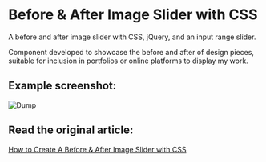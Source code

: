 # Before & After Image Slider with CSS

A before and after image slider with CSS, jQuery, and an input range slider.

Component developed to showcase the before and after of design pieces, suitable for inclusion in portfolios or online platforms to display my work.

## Example screenshot:

![Dump](https://github.com/orangeable/css-before-and-after-image-slider/blob/master/example.gif?raw=true)

## Read the original article:

[How to Create A Before & After Image Slider with CSS](https://orangeable.com/css/before-and-after-image-slider)
